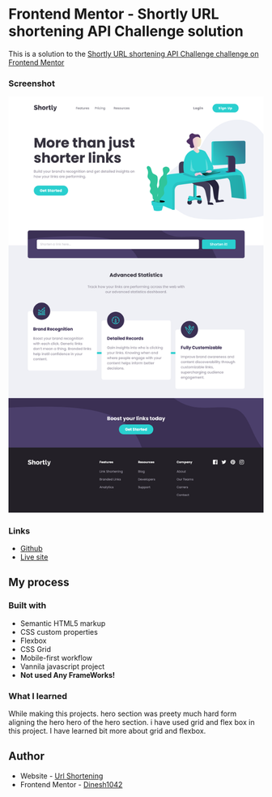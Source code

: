# Frontend Mentor - Shortly URL shortening API Challenge solution

This is a solution to the [Shortly URL shortening API Challenge challenge on Frontend Mentor](https://www.frontendmentor.io/challenges/url-shortening-api-landing-page-2ce3ob-G)

### Screenshot

![screenshot](./Screenshot/screenshot.png)

### Links

- [Github](https://github.com/Dinesh1042/Frontend-Mentor-Challenges/tree/main/Url%20Shortening)
- [Live site](https://url-shortener-mocha-seven.vercel.app/)

## My process

### Built with

- Semantic HTML5 markup
- CSS custom properties
- Flexbox
- CSS Grid
- Mobile-first workflow
- Vannila javascript project
- **Not used Any FrameWorks!**

### What I learned

While making this projects. hero section was preety much hard form aligning the hero hero of the hero section. i have used grid and flex box in this project.
I have learned bit more about grid and flexbox.

## Author

- Website - [Url Shortening](https://url-shortener-mocha-seven.vercel.app/)
- Frontend Mentor - [Dinesh1042](https://www.frontendmentor.io/profile/Dinesh1042)
